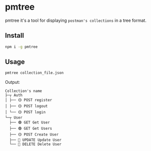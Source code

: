 # pmtree
pmtree it's a tool for displaying `postman's collections` in a tree format.

## Install

```bash
npm i -g pmtree
```

## Usage

```bash
pmtree collection_file.json
```

Output:

```
Collection's name
├─┬ Auth
│ ├── 🟡 POST register
│ ├── 🟡 POST logout
│ └── 🟡 POST login
└─┬ User
  ├── 🟢 GET Get User
  ├── 🟢 GET Get Users
  ├── 🟡 POST Create User
  ├── 🔵 UPDATE Update User
  └── 🔴 DELETE Delete User
```